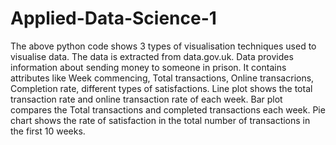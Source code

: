 # Applied-Data-Science-1
The above python code shows 3 types of visualisation techniques used to visualise data. The data is extracted from data.gov.uk. Data provides information about sending money to someone in prison. It contains attributes like Week commencing, Total transactions, Online transacrions, Completion rate, different types of satisfactions.
Line plot shows the total transaction rate and online transaction rate of each week.
Bar plot compares the Total transactions and completed transactions each week.
Pie chart shows the rate of satisfaction in the total number of transactions in the first 10 weeks.

